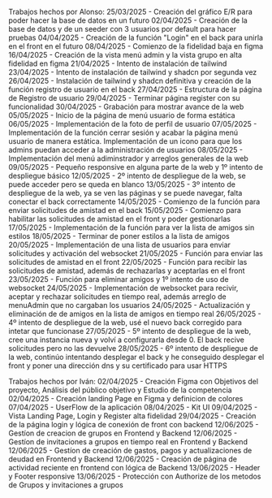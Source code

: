 Trabajos hechos por Alonso:
25/03/2025 - Creación del gráfico E/R para poder hacer la base de datos en un futuro
02/04/2025 - Creación de la base de datos y de un seeder con 3 usuarios por default para hacer pruebas
04/04/2025 - Creación de la función "Login" en el back para unirla en el front en el futuro
08/04/2025 - Comienzo de la fidelidad baja en figma
16/04/2025 - Creación de la vista menú admin y la vista grupo en alta fidelidad en figma
21/04/2025 - Intento de instalación de tailwind
23/04/2025 - Intento de instalación de tailwind y shadcn por segunda vez
26/04/2025 - Instalación de tailwind y shadcn definitiva y creación de la función registro de usuario en el back
27/04/2025 - Estructura de la página de Registro de usuario
29/04/2025 - Terminar página register con su funcionalidad
30/04/2025 - Grabación para mostrar avance de la web
05/05/2025 - Inicio de la página de menú usuario de forma estática
06/05/2025 - Implementación de la foto de perfil de usuario
07/05/2025 - Implementación de la función cerrar sesión y acabar la página menú usuario de manera estática. Implementación de un icono para que los admins puedan acceder a la administración de usuarios
08/05/2025 - Implementación del menú adiminstrador y arreglos generales de la web
09/05/2025 - Pequeño responsive en alguna parte de la web y 1º intento de despliegue básico
12/05/2025 - 2º intento de despliegue de la web, se puede acceder pero se queda en blanco
13/05/2025 - 3º intento de despliegue de la web, ya se ven las páginas y se puede navegar, falta conectar el back correctamente
14/05/2025 - Comienzo de la función para enviar solicitudes de amistad en el back
15/05/2025 - Comienzo para habilitar las solicitudes de amistad en el front y poder gestionarlas
17/05/2025 - Implementación de la función para ver la lista de amigos sin estilos
18/05/2025 - Terminar de poner estilos a la lista de amigos
20/05/2025 - Implementación de una lista de usuarios para enviar solicitudes y activación del websocket
21/05/2025 - Función para enviar las solicitudes de amistad en el front
22/05/2025 - Función para recibir las solicitudes de amistad, además de rechazarlas y aceptarlas en el front
23/05/2025 - Función para eliminar amigos y 1º intento de uso de websocket
24/05/2025 - Implementación de websocket para recivir, aceptar y rechazar solicitudes en tiempo real, además arreglo de menuAdmin que no cargaban los usuarios
24/05/2025 - Actualización y eliminación de de amigos en la lista de amigos en tiempo real
26/05/2025 - 4º intento de despliegue de la web, usé el nuevo back corregido para intetar que funcionase
27/05/2025 - 5º intento de despliegue de la web, cree una instancia nueva y volví a configurarla desde 0. El back recive solicitudes pero no las devuelve
28/05/2025 - 6º intento de despliegue de la web, continúo intentando desplegar el back y he conseguido desplegar el front y poner una dirección dns y su certificado para usar HTTPS

Trabajos hechos por Iván:
02/04/2025 - Creación Figma con Objetivos del proyecto, Análisis del público objetivo y Estudio de la competencia
02/04/2025 - Creación landing Page en Figma y definicion de colores
07/04/2025 - UserFlow de la aplicación
08/04/2025 - Kit UI
09/04/2025 - Vista Landing Page, Login y Register alta fidelidad
29/04/2025 - Creación de la página login y lógica de conexión de front con backend
12/06/2025 - Gestíon de creacion de grupos en Frontend y Backend
12/06/2025 - Gestíon de invitaciones a grupos en tiempo real en Frontend y Backend
12/06/2025 - Gestíon de creación de gastos, pagos y actualizaciones de deudad en Frontend y Backend
12/06/2025 - Creación de página de actividad reciente en frontend con lógica de Backend
13/06/2025 - Header y Footer responsive
13/06/2025 - Protección con Authorize de los metodos de Grupos y invitaciones a grupos
